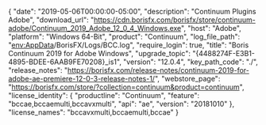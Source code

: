 {
  "date": "2019-05-06T00:00:00-05:00",
  "description": "Continuum Plugins Adobe",
  "download_url": "https://cdn.borisfx.com/borisfx/store/continuum-adobe/Continuum_2019_Adobe_12_0_4_Windows.exe",
  "host": "Adobe",
  "platform": "Windows 64-Bit",
  "product": "Continuum",
  "log_file_path": "<env:AppData>/BorisFX/Logs/BCC.log",
  "require_login": true,
  "title": "Boris Continuum 2019 for Adobe Windows",
  "upgrade_topic": "{4488274F-E3B1-4895-BDEE-6AAB9FE70208}_is1",
  "version": "12.0.4",
  "key_path_code": "./",
  "release_notes": "https://borisfx.com/release-notes/continuum-2019-for-adobe-ae-premiere-12-0-3-release-notes-1/",
  "webstore_page": "https://borisfx.com/store/?collection=continuum&product=continuum",
  "license_identity": {
    "productline": "Continuum",
    "feature": "bccae,bccaemulti,bccavxmulti",
    "api": "ae",
    "version": "20181010"
  },
  "license_names": "bccavxmulti,bccaemulti,bccae"
}

